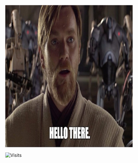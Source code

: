 <img src="./images/hello.jpg" width="80%" height="450px" />

![Visits](http://estruyf-github.azurewebsites.net/api/VisitorHit?user=vorava&repo=vorava-visitors-badge&countColorcountColor&color=26c6da)

<!--
**vorava/vorava** is a ✨ _special_ ✨ repository because its `README.md` (this file) appears on your GitHub profile.

Here are some ideas to get you started:

- 🔭 I’m currently working on ...
- 🌱 I’m currently learning ...
- 👯 I’m looking to collaborate on ...
- 🤔 I’m looking for help with ...
- 💬 Ask me about ...
- 📫 How to reach me: ...
- 😄 Pronouns: ...
- ⚡ Fun fact: ...
-->
